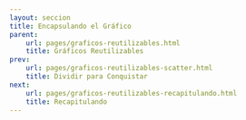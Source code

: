 ```yaml
---
layout: seccion
title: Encapsulando el Gráfico
parent:
    url: pages/graficos-reutilizables.html
    title: Gráficos Reutilizables
prev:
    url: pages/graficos-reutilizables-scatter.html
    title: Dividir para Conquistar
next:
    url: pages/graficos-reutilizables-recapitulando.html
    title: Recapitulando
---
```


<div>
    <style>
            .axis path, line {
                fill: none;
                stroke: black;
                stroke-width: 1px;
            }

            .axis text {
                fill: black;
                font-size: 11px;
            }
    </style>
</div>

Estos son los pasos que seguimos para crear el código en la sección anterior:

**Configuración del Gráfico**

- Datos
- Configuración
- Selección DIV, binding


** Creación del Gráfico**

- Crear SVG y grupos
- Trasladar grupos
- Crear escalas
- Crear ejes
- Crear círculos
    - Binding
    - Enter
    - Update
    - Exit

Ahora, vamos a encapsular este código de forma progresiva hasta llegar a escribir un gráfico reutilizable.

Volveremos a usar los datos de la sección anterior. También vamos a definir dos subconjuntos de datos por razones que se explicarán.


<div class="runnable" id="code-a01">
var datosA = [
    {nombre: 'Manzana',     color: '#ff0000',  calorias: 52,   grasa: 0.2,  proteinas: 0.3,   azucar: 14},
    {nombre: 'Hamburguesa', color: '#993300',  calorias: 295,  grasa: 14,   proteinas: 17,    azucar: 24},
    {nombre: 'Pizza',       color: '#cc9900',  calorias: 266,  grasa: 10,   proteinas: 11,    azucar: 33},
    {nombre: 'Palta',       color: '#004400',  calorias: 160,  grasa: 15,   proteinas:  2,    azucar: 9},
    {nombre:'Platano',      color:'#ffcc00',   calorias: 89,   grasa: 0.3,  proteinas: 1.1,   azucar: 23},
    {nombre:'Nuez',         color:'#cc6600',   calorias: 576,  grasa: 49,   proteinas: 21,    azucar: 22},
    {nombre:'Almendra',     color:'#660033',   calorias: 576,  grasa: 49,   proteinas: 21,    azucar: 22},
    {nombre:'Pollo',        color:'#cc9900',   calorias: 219,  grasa: 12,   proteinas: 27,    azucar: 0},
    {nombre:'Pavo',         color:'#ffcc33',   calorias: 111,  grasa: 0.7,  proteinas: 25,    azucar: 0.1},
    {nombre:'Baggel',       color:'#cc9966',   calorias: 250,  grasa: 1.5,  proteinas: 10,    azucar: 49},
    {nombre:'Brocoli',      color:'#00bb00',   calorias: 34,   grasa: 0.4,  proteinas: 2.8,   azucar: 7},
    {nombre:'Pan',          color:'#cc6633',   calorias: 289,  grasa: 1.8,  proteinas: 12,    azucar: 56},
    {nombre:'Papas fritas', color:'#ffcc00',   calorias: 536,  grasa: 35,   proteinas: 7,     azucar: 53},
    {nombre:'Vino',         color:'#660066',   calorias: 83,   grasa: 0,    proteinas: 0.1,   azucar: 2.7},
    {nombre:'Uva',          color:'#66cc66',   calorias: 67,   grasa: 0.4,  proteinas: 0.6,   azucar: 17},
    {nombre:'Granola',      color:'#ff9900',   calorias: 471,  grasa: 20,   proteinas: 10,    azucar: 64},
    {nombre:'Zanahoria',    color:'#ff3300',   calorias: 41,   grasa: 0.2,  proteinas: 0.9,   azucar: 10},
    {nombre:'Tomate',       color:'#ff0000',   calorias: 18,   grasa: 3.9,  proteinas: 0.9,   azucar: 3.9},
    {nombre:'Naranja',      color:'#ff6600',   calorias: 47,   grasa: 0.1,  proteinas: 0.9,   azucar: 12},
    {nombre:'Pera',         color:'#00ff00',   calorias: 57,   grasa: 0.1,  proteinas: 0.4,   azucar: 15},
    {nombre:'Nutella',      color:'#550000',   calorias: 500,  grasa: 27,   proteinas: 5,     azucar: 50},
    {nombre:'Arroz',        color:'#ffffcc',   calorias: 111,  grasa: 0.9,  proteinas: 2.6,   azucar: 23},
    {nombre:'Chocolate',    color:'#330000',   calorias: 546,  grasa: 31,   proteinas: 4.9,   azucar: 61},
    {nombre:'Rabano',       color:'#cc0033',   calorias: 16,   grasa: 0.1,  proteinas: 0.7,   azucar: 3.4},
    {nombre:'Soya',         color:'#004400',   calorias: 446,  grasa: 20,   proteinas: 36,    azucar: 30},
    {nombre:'Aceite',       color:'#007700',   calorias: 884,  grasa: 100,  proteinas: 0,     azucar: 0},
    {nombre:'Leche',        color:'#eeeeee',   calorias: 42,   grasa: 1,    proteinas: 3.4,   azucar: 5},
    {nombre:'Queso',        color:'#ffff00',   calorias: 371,  grasa: 32,   proteinas: 18,    azucar: 3.7},
    {nombre:'Pan Pita',     color:'#660033',   calorias: 275,  grasa: 1.2,  proteinas: 9,     azucar: 56},
    {nombre:'Vacuno',       color:'#660000',   calorias: 250,  grasa: 15,   proteinas: 26,    azucar: 0},
    {nombre:'Zapayo',       color:'#ff6600',   calorias: 26,   grasa: 0.1,   proteinas: 1,    azucar: 6},
    {nombre:'Piña',         color:'#ffff99',   calorias: 50,   grasa: 0.1,   proteinas: 0.5,  azucar: 13},
    {nombre:'Coco',         color:'#ffffcc',   calorias: 354,  grasa: 33,    proteinas: 3.3,  azucar: 15}
];

var datosB = [
    {nombre: 'Manzana',     color: '#ff0000',  calorias: 52,   grasa: 0.2,  proteinas: 0.3,   azucar: 14},
    {nombre: 'Hamburguesa', color: '#993300',  calorias: 295,  grasa: 14,   proteinas: 17,    azucar: 24},
    {nombre: 'Pizza',       color: '#cc9900',  calorias: 266,  grasa: 10,   proteinas: 11,    azucar: 33},
    {nombre: 'Palta',       color: '#004400',  calorias: 160,  grasa: 15,   proteinas:  2,    azucar: 9},
    {nombre:'Platano',      color:'#ffcc00',   calorias: 89,   grasa: 0.3,  proteinas: 1.1,   azucar: 23},
    {nombre:'Nuez',         color:'#cc6600',   calorias: 576,  grasa: 49,   proteinas: 21,    azucar: 22},
    {nombre:'Almendra',     color:'#660033',   calorias: 576,  grasa: 49,   proteinas: 21,    azucar: 22},
    {nombre:'Pollo',        color:'#cc9900',   calorias: 219,  grasa: 12,   proteinas: 27,    azucar: 0},
    {nombre:'Pavo',         color:'#ffcc33',   calorias: 111,  grasa: 0.7,  proteinas: 25,    azucar: 0.1},
    {nombre:'Baggel',       color:'#cc9966',   calorias: 250,  grasa: 1.5,  proteinas: 10,    azucar: 49},
    {nombre:'Brocoli',      color:'#00bb00',   calorias: 34,   grasa: 0.4,  proteinas: 2.8,   azucar: 7},
    {nombre:'Pan',          color:'#cc6633',   calorias: 289,  grasa: 1.8,  proteinas: 12,    azucar: 56},
    {nombre:'Papas fritas', color:'#ffcc00',   calorias: 536,  grasa: 35,   proteinas: 7,     azucar: 53},
    {nombre:'Vino',         color:'#660066',   calorias: 83,   grasa: 0,    proteinas: 0.1,   azucar: 2.7},
    {nombre:'Uva',          color:'#66cc66',   calorias: 67,   grasa: 0.4,  proteinas: 0.6,   azucar: 17},
    {nombre:'Granola',      color:'#ff9900',   calorias: 471,  grasa: 20,   proteinas: 10,    azucar: 64},
    {nombre:'Zanahoria',    color:'#ff3300',   calorias: 41,   grasa: 0.2,  proteinas: 0.9,   azucar: 10},
    {nombre:'Tomate',       color:'#ff0000',   calorias: 18,   grasa: 3.9,  proteinas: 0.9,   azucar: 3.9},
    {nombre:'Naranja',      color:'#ff6600',   calorias: 47,   grasa: 0.1,  proteinas: 0.9,   azucar: 12},
    {nombre:'Pera',         color:'#00ff00',   calorias: 57,   grasa: 0.1,  proteinas: 0.4,   azucar: 15},
    {nombre:'Nutella',      color:'#550000',   calorias: 500,  grasa: 27,   proteinas: 5,     azucar: 50},
    {nombre:'Arroz',        color:'#ffffcc',   calorias: 111,  grasa: 0.9,  proteinas: 2.6,   azucar: 23},
    {nombre:'Chocolate',    color:'#330000',   calorias: 546,  grasa: 31,   proteinas: 4.9,   azucar: 61}
];

var datosC = [
    {nombre: 'Manzana',     color: '#ff0000',  calorias: 52,   grasa: 0.2,  proteinas: 0.3,   azucar: 14},
    {nombre: 'Hamburguesa', color: '#993300',  calorias: 295,  grasa: 14,   proteinas: 17,    azucar: 24},
    {nombre: 'Pizza',       color: '#cc9900',  calorias: 266,  grasa: 10,   proteinas: 11,    azucar: 33},
    {nombre: 'Palta',       color: '#004400',  calorias: 160,  grasa: 15,   proteinas:  2,    azucar: 9},
    {nombre:'Platano',      color:'#ffcc00',   calorias: 89,   grasa: 0.3,  proteinas: 1.1,   azucar: 23},
    {nombre:'Nuez',         color:'#cc6600',   calorias: 576,  grasa: 49,   proteinas: 21,    azucar: 22},
    {nombre:'Almendra',     color:'#660033',   calorias: 576,  grasa: 49,   proteinas: 21,    azucar: 22},
    {nombre:'Pollo',        color:'#cc9900',   calorias: 219,  grasa: 12,   proteinas: 27,    azucar: 0},
    {nombre:'Pavo',         color:'#ffcc33',   calorias: 111,  grasa: 0.7,  proteinas: 25,    azucar: 0.1},
    {nombre:'Baggel',       color:'#cc9966',   calorias: 250,  grasa: 1.5,  proteinas: 10,    azucar: 49},
    {nombre:'Brocoli',      color:'#00bb00',   calorias: 34,   grasa: 0.4,  proteinas: 2.8,   azucar: 7},
    {nombre:'Pan',          color:'#cc6633',   calorias: 289,  grasa: 1.8,  proteinas: 12,    azucar: 56},
    {nombre:'Papas fritas', color:'#ffcc00',   calorias: 536,  grasa: 35,   proteinas: 7,     azucar: 53},
    {nombre:'Vino',         color:'#660066',   calorias: 83,   grasa: 0,    proteinas: 0.1,   azucar: 2.7}
];

</div>
<script>codeBlock().editor('#code-a01').init();</script>

Como siempre, empezamos con el Data Binding. Por ahora nada nuevo.

<div class="runnable" id="code-a02">
var divs01 = d3.select('#ejemplo-a01').selectAll('.div-a01').data([datosA, datosB]);
</div>
<script>codeBlock().editor('#code-a02').init();</script>

<div class="ejemplo">
    <div id="ejemplo-a01">
        <div id="ejemplo-a01-1" class="div-a01"></div>
        <div id="ejemplo-a01-2" class="div-a01"></div>
    </div>
</div>

<aside>Referimos a la <a href="https://github.com/mbostock/d3/wiki/Selections">documentación de D3 acerca de selecciones</a>, en particular la <a href="https://github.com/mbostock/d3/wiki/Selections#each"> descripción del método 'each'</a>.

Recuerde que para selecciones, siempre puede consultar el tutorial <a href="http://bost.ocks.org/mike/selection/">How Selections Work</a> de Mike Bostock.</aside>

La selección precedente es un arreglo. Podemos recorrerlo y operar sobre cada uno de sus elementos usando el método `each`. El contexto `this` referencia al elemento del DOM correspondiente al elemento de la selacción. Resulta útil inspeccionar estos arreglos con la consola para aclarar los conceptos anteriores.

<div class="runnable" id="code-a03">
divs01.each(function(data) {
    var div = d3.select(this);
    console.log(div);
});
</div>
<script>codeBlock().editor('#code-a03').init();</script>

Ahora, con esta sintaxis, tenemos acceso a la selección del div, y a los datos que estan vinculados al div. Como recordarán de la sección precedente, esto es todo lo que necesitamos, además de la configuración, para crear un gráfico. Empezaremos creando un SVG para cada div:

<div class="runnable" id="code-a04">
var divs02 = d3.select('#ejemplo-a02').selectAll('.div-a02').data([datosA, datosB]);

divs02.each(function(data) {
    var div = d3.select(this),
        svg = div.selectAll('svg').data([data]);

    svg.enter().append('svg')
        .attr('width', 200)
        .attr('height', 50);

});
</div>
<script>codeBlock().editor('#code-a04').init();</script>

<div class="ejemplo">
    <div id="ejemplo-a02">
        <div id="ejemplo-a02-1" class="div-a02"></div>
        <div id="ejemplo-a02-2" class="div-a02"></div>
    </div>
</div>

En vez de usar una función anónima en `each`, podemos usar una función creada explícitamente para encapsular la creación de los elementos internos.

<div class="runnable" id="code-a05">
var divs03 = d3.select('#ejemplo-a03').selectAll('.div-a03').data([datosA, datosB]);

function createChartDiv(data) {
    var div = d3.select(this),
            svg = div.selectAll('svg').data([data]);

    svg.enter().append('svg')
        .attr('width', 200)
        .attr('height', 50);
}

divs03.each(createChartDiv);
</div>
<script>codeBlock().editor('#code-a05').init();</script>

<div class="ejemplo">
    <div id="ejemplo-a03">
        <div id="ejemplo-a03-1" class="div-a03"></div>
        <div id="ejemplo-a03-2" class="div-a03"></div>
    </div>
</div>

Pero podemos encapsular un poco más el asunto:

<div class="runnable" id="code-a06">
var divs04 = d3.select('#ejemplo-a04').selectAll('.div-a04').data([datosA, datosB]);

function createChartDiv(data) {
    var div = d3.select(this),
        svg = div.selectAll('svg').data([data]);

    svg.enter().append('svg')
        .attr('width', 200)
        .attr('height', 50);
}

function createCharts(selection) {
    selection.each(createChartDiv);
}

// divs04.call(createCharts);
createCharts(divs04);
</div>
<script>codeBlock().editor('#code-a06').init();</script>

<div class="ejemplo">
    <div id="ejemplo-a04">
        <div id="ejemplo-a04-1" class="div-a04"></div>
        <div id="ejemplo-a04-2" class="div-a04"></div>
    </div>
</div>

Podemos usar la sintaxis `.call`, y ni siquiera necesitamos nombrar la selección:

<div class="runnable" id="code-a07">
function createChartDiv(data) {
    var div = d3.select(this),
        svg = div.selectAll('svg').data([data]);

    svg.enter().append('svg')
        .attr('width', 200)
        .attr('height', 50);
}

function createCharts(selection) {
    selection.each(createChartDiv);
}

d3.select('#ejemplo-a05').selectAll('.div-a05')
    .data([datosA, datosB])
    .call(createCharts);

</div>
<script>codeBlock().editor('#code-a07').init();</script>

<div class="ejemplo">
    <div id="ejemplo-a05">
        <div id="ejemplo-a05-1" class="div-a05"></div>
        <div id="ejemplo-a05-2" class="div-a05"></div>
    </div>
</div>

Podemos generalizar este código aún más:

<div class="runnable" id="code-a08">
function createCharts(selection) {
    selection.each(function(data) {
        var div = d3.select(this),
            svg = div.selectAll('svg').data([data]);

        svg.enter().append('svg')
            .attr('width', 200)
            .attr('height', 50);
    });
}

d3.select('#ejemplo-a06').selectAll('.div-a06')
    .data([datosA, datosB])
    .call(createCharts);
</div>
<script>codeBlock().editor('#code-a08').init();</script>

<div class="ejemplo">
    <div id="ejemplo-a06">
        <div id="ejemplo-a06-1" class="div-a06"></div>
        <div id="ejemplo-a06-2" class="div-a06"></div>
    </div>
</div>

Hemos creado nuestro primer gráfico reusable. Vamos a definir los valores de configuración de la sección anterior y pegar el código de creación del gráfico.


<div class="runnable" id="code-b01">
var width     = 800,
    height    = 300,
    margin    = {top: 30, right: 20, bottom: 20, left: 40},
    maxRadius = 20,
    duration  = 1e3;

var x = function(d) { return d.proteinas; },
    y = function(d) { return d.calorias; },
    r = function(d) { return d.grasa; };
</div>
<script>codeBlock().editor('#code-b01').init();</script>

Ahora escribimos una nueva función `createScatterPlot` a partir de `createCharts` usando el código de la sección anterior:

<div class="runnable" id="code-b02">
function createScatterPlot(selection) {
    selection.each(function(data) {

        var div = d3.select(this);

        // COPY PASTE ----
        var svg = div.selectAll('svg').data([data]);

        var svgEnter = svg.enter().append('svg');

        // Setup SVG
        svgEnter
            .attr('width', width)
            .attr('height', height);

        svgEnter.append('g').attr('class', 'chart');
        svgEnter.append('g').attr('class', 'axis xaxis');
        svgEnter.append('g').attr('class', 'axis yaxis');

        // Update groups
        var gchart = svg.selectAll('g.chart').data([data]),
            gxaxis = svg.selectAll('g.xaxis').data([data]),
            gyaxis = svg.selectAll('g.yaxis').data([data]);

        gchart.attr('transform', 'translate(' + margin.left + ',' + margin.top + ')');
        gyaxis.attr('transform', 'translate(' + margin.left + ',' + margin.top + ')');
        gxaxis.attr('transform', 'translate(' + margin.left + ',' + (height - margin.bottom) + ')');

        // Escalas
        var xScale = d3.scale.linear()
            .domain([0, d3.max(data, x)])
            .range([0, width - margin.left - margin.right]);

        var yScale = d3.scale.linear()
            .domain([0, d3.max(data, y)])
            .range([height - margin.top - margin.bottom, 0]);

        var rScale = d3.scale.sqrt()
            .domain([0, d3.max(data, r)])
            .range([5, maxRadius]);

        // Axis
        var xAxis = d3.svg.axis()
            .scale(xScale)
            .orient('bottom');

        gxaxis.call(xAxis);

        var yAxis = d3.svg.axis()
            .scale(yScale)
            .orient('left');

        gyaxis.call(yAxis);

        // Circles
        var circles = gchart.selectAll('circle.bubble').data(data);

        circles.enter().append('circle')
            .attr('class', 'bubble')
            .attr('cx', function(d) { return xScale(x(d)); })
            .attr('cy', function(d) { return yScale(y(d)); })
            .attr('fill', function(d) {return d.color})
            .attr('opacity', 0.7)
            .attr('stroke', 'black')
            .attr('stroke-width','1');

        circles.transition().duration(duration)
            .attr('r', function(d) { return rScale(r(d)); })
            .attr('cx', function(d) { return xScale(x(d)); })
            .attr('cy', function(d) { return yScale(y(d)); });

        circles.exit().transition().duration(duration)
            .attr('r', 0);

        // END COPY PASTE
    });
}
</div>
<script>codeBlock().editor('#code-b02').init();</script>

Finalmente, usaremos la función con una selección que tiene datos bindeados:

<div class="runnable" id="code-b03">
d3.select('#ejemplo-b03').selectAll('.div-b03')
    .data([datosA, datosB])
    .call(createScatterPlot);
</div>
<script>codeBlock().editor('#code-b03').init();</script>

<div class="ejemplo">
    <div id="ejemplo-b03">
        <div id="ejemplo-b03-1" class="div-b03"></div>
        <div id="ejemplo-b03-2" class="div-b03"></div>
    </div>
</div>

Y como si esto fuera poco, podemos los divs con la misma sintaxis con la que hemos creado los rectángulos en los ejemplos anteriores:

<div class="runnable" id="code-b04">
var divs04 = d3.select('#ejemplo-b04').selectAll('.div-b04').data([datosA, datosB, datosC]);

divs04.enter().append('div')
    .attr('class', 'div-b04')
    .attr('id', function(d, i) { return 'ejemplo-b04-' + (i + 1); });

divs04.call(createScatterPlot);
</div>
<script>codeBlock().editor('#code-b04').init();</script>

<div class="ejemplo">
    <div id="ejemplo-b04"></div>
</div>

Nótese que no necesitamos escribir código adicional para crear más gráficos. El próximo paso consiste en encapsular la definición de los parámetros del gráfico. Para esto, se necesita entender algunas particularidades de JavaScript.

